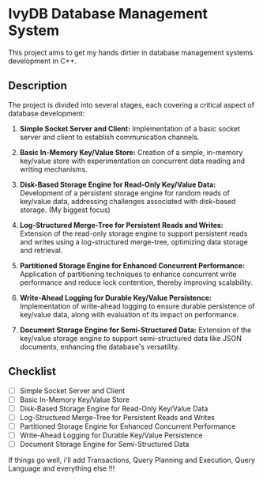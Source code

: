 # IvyDB Database Management System

This project aims to get my hands dirtier in database management systems development in C++.

## Description

The project is divided into several stages, each covering a critical aspect of database development:

1. **Simple Socket Server and Client:** Implementation of a basic socket server and client to establish communication channels.

2. **Basic In-Memory Key/Value Store:** Creation of a simple, in-memory key/value store with experimentation on concurrent data reading and writing mechanisms.

3. **Disk-Based Storage Engine for Read-Only Key/Value Data:** Development of a persistent storage engine for random reads of key/value data, addressing challenges associated with disk-based storage. (My biggest focus)

4. **Log-Structured Merge-Tree for Persistent Reads and Writes:** Extension of the read-only storage engine to support persistent reads and writes using a log-structured merge-tree, optimizing data storage and retrieval.

5. **Partitioned Storage Engine for Enhanced Concurrent Performance:** Application of partitioning techniques to enhance concurrent write performance and reduce lock contention, thereby improving scalability.

6. **Write-Ahead Logging for Durable Key/Value Persistence:** Implementation of write-ahead logging to ensure durable persistence of key/value data, along with evaluation of its impact on performance.

7. **Document Storage Engine for Semi-Structured Data:** Extension of the key/value storage engine to support semi-structured data like JSON documents, enhancing the database's versatility.

## Checklist

- [ ] Simple Socket Server and Client
- [ ] Basic In-Memory Key/Value Store
- [ ] Disk-Based Storage Engine for Read-Only Key/Value Data
- [ ] Log-Structured Merge-Tree for Persistent Reads and Writes
- [ ] Partitioned Storage Engine for Enhanced Concurrent Performance
- [ ] Write-Ahead Logging for Durable Key/Value Persistence
- [ ] Document Storage Engine for Semi-Structured Data

If things go well, i'll add Transactions, Query Planning and Execution, Query Language and everything else !!!